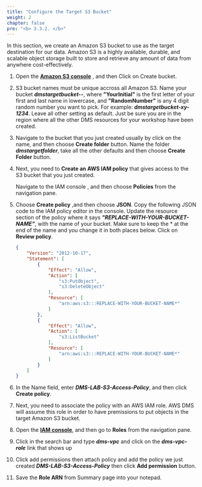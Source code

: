```yaml
---
title: "Configure the Target S3 Bucket"
weight: 2
chapter: false
pre: "<b> 3.3.2. </b>"
---
```


In this section, we create an Amazon S3 bucket to use as the target destination for our data. Amazon S3 is a highly available, durable, and scalable object storage built to store and retrieve any amount of data from anywhere cost-effectively.

1. Open the [**Amazon S3 console**](https://console.aws.amazon.com/s3/) , and then Click on Create bucket.


1. S3 bucket names must be unique accross all Amazon S3. Name your bucket **_dmstargetbucket-<YourInitial>-<RandomNumber>_**, where **"YourInitial"** is the first letter of your first and last name in lowercase, and **"RandomNumber"** is any 4 digit random number you want to pick. For example: **_dmstargetbucket-xy-1234_**. Leave all other setting as default. Just be sure you are in the region where all the other DMS resources for your workshop have been created.


1. Navigate to the bucket that you just created usually by click on the name, and then choose **Create folder** button. Name the folder **_dmstargetfolder_**, take all the other defaults and then choose **Create Folder** button.


1. Next, you need to **Create an AWS IAM policy** that gives access to the S3 bucket that you just created.

    Navigate to the IAM console , and then choose **Policies** from the navigation pane.


1. Choose **Create policy** ,and then choose **JSON**. Copy the following JSON code to the IAM policy editor in the console. Update the resource section of the policy where it says **_"REPLACE-WITH-YOUR-BUCKET-NAME"_**, with the name of your bucket. Make sure to keep the * at the end of the name and you change it in both places below. Click on **Review policy**.

    ```json
    {
        "Version": "2012-10-17",
        "Statement": [
            {
                "Effect": "Allow",
                "Action": [
                    "s3:PutObject",
                    "s3:DeleteObject"
                ],
                "Resource": [
                    "arn:aws:s3:::REPLACE-WITH-YOUR-BUCKET-NAME*"
                ]
            },
            {
                "Effect": "Allow",
                "Action": [
                    "s3:ListBucket"
                ],
                "Resource": [
                    "arn:aws:s3:::REPLACE-WITH-YOUR-BUCKET-NAME*"
                ]
            }
        ]
    }
    ```

1. In the Name field, enter **_DMS-LAB-S3-Access-Policy_**, and then click **Create policy**.


1. Next, you need to associate the policy with an AWS IAM role. AWS DMS will assume this role in order to have premissions to put objects in the target Amazon S3 bucket.

1. Open the [**IAM console**](https://console.aws.amazon.com/iam/), and then go to **Roles** from the navigation pane.

1. Click in the search bar and type **_dms-vpc_** and click on the **_dms-vpc-role_** link that shows up

1. Click add permissions then attach policy and add the policy we just created **_DMS-LAB-S3-Access-Policy_** then click **Add permission** button.


1. Save the **Role ARN** from Summary page into your notepad.

